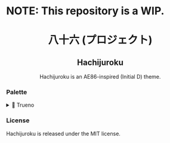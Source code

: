 # NOTE: This repository is a WIP.

<h1 align="center">八十六 (プロジェクト)</h1>
<h2 align="center">Hachijuroku</h2>

<p align="center">
  Hachijuroku is an AE86-inspired (Initial D) theme. 
</p>

### Palette

<details>
  <summary>🐼 Trueno</summary>
  <table>
    <tr>
      <th></th>
      <th>Labels</th>
      <th>Hex</th>
    </tr>
    <!-- Accent colors -->
    <tr>
      <td><img style="border-radius: 100%" src="https://placehold.co/24x24/f24271/f24271.png"/></td>
      <td>Miyahara</td>
      <td><code>#f24271</code></td>
    </tr>
    <tr>
      <td><img style="border-radius: 100%" src="https://placehold.co/24x24/c21300/c21300.png"/></td>
      <td>RedSuns</td>
      <td><code>#c21300</code></td>
    </tr>
    <tr>
      <td><img style="border-radius: 100%" src="https://placehold.co/24x24/a21a1c/a21a1c.png"/></td>
      <td>Shoji</td>
      <td><code>#a21a1c</code></td>
    </tr>
    <tr>
      <td><img style="border-radius: 100%" src="https://placehold.co/24x24/b14e61/b14e61.png"/></td>
      <td>Sakamoto</td>
      <td><code>#b14e61</code></td>
    </tr>
    <tr>
      <td><img style="border-radius: 100%" src="https://placehold.co/24x24/923960/923960.png"/></td>
      <td>Hojo</td>
      <td><code>#923960</code></td>
    </tr>
    <tr>
      <td><img style="border-radius: 100%" src="https://placehold.co/24x24/711e38/711e38.png"/></td>
      <td>Ikeda</td>
      <td><code>#711e38</code></td>
    </tr>
    <tr>
      <td><img style="border-radius: 100%" src="https://placehold.co/24x24/996b30/996b30.png"/></td>
      <td>Omiya</td>
      <td><code>#996b30</code></td>
    </tr>
    <tr>
      <td><img style="border-radius: 100%" src="https://placehold.co/24x24/c5a053/c5a053.png"/></td>
      <td>Todo</td>
      <td><code>#c5a053</code></td>
    </tr>
    <tr>
      <td><img style="border-radius: 100%" src="https://placehold.co/24x24/f6c600/f6c600.png"/></td>
      <td>Takahashi</td>
      <td><code>#f6c600</code></td>
    </tr>
    <tr>
      <td><img style="border-radius: 100%" src="https://placehold.co/24x24/40b280/40b280.png"/></td>
      <td>Iketani</td>
      <td><code>#40b280</code></td>
    </tr>
    <tr>
      <td><img style="border-radius: 100%" src="https://placehold.co/24x24/4b5193/4b5193.png"/></td>
      <td>Fujiwara</td>
      <td><code>#4b5193</code></td>
    </tr>
    <tr>
      <td><img style="border-radius: 100%" src="https://placehold.co/24x24/422d90/422d90.png"/></td>
      <td>Kogashiwa</td>
      <td><code>#422d90</code></td>
    </tr>
    <tr>
      <td><img style="border-radius: 100%" src="https://placehold.co/24x24/342949/342949.png"/></td>
      <td>Mako</td>
      <td><code>#342949</code></td>
    </tr>
    <tr>
      <td><img style="border-radius: 100%" src="https://placehold.co/24x24/dfe3e5/dfe3e5.png"/></td>
      <td>Takeuchi</td>
      <td><code>#dfe3e5</code></td>
    </tr>
    <tr>
      <td><img style="border-radius: 100%" src="https://placehold.co/24x24/b4c5e6/b4c5e6.png"/></td>
      <td>Trueno</td>
      <td><code>#b4c5e6</code></td>
    </tr>
    <tr>
      <td><img style="border-radius: 100%" src="https://placehold.co/24x24/8b97ad/8b97ad.png"/></td>
      <td>Akiyama</td>
      <td><code>#8b97ad</code></td>
    </tr>
    <!-- Surfaces -->
    <tr>
      <td><img style="border-radius: 100%" src="https://placehold.co/24x24/252f30/252f30.png"/></td>
      <td>Sudo</td>
      <td><code>#252f30</code></td>
    </tr>
    <!-- Base background colors -->
    <tr>
      <td><img style="border-radius: 100%" src="https://placehold.co/24x24/101213/101213.png"/></td>
      <td>Panda</td>
      <td><code>#101213</code></td>
    </tr>
    <tr>
      <td><img style="border-radius: 100%" src="https://placehold.co/24x24/091f12/091f12.png"/></td>
      <td>Nakazato</td>
      <td><code>#091f12</code></td>
    </tr>
  </table>
</details>

### License

Hachijuroku is released under the MIT license.
